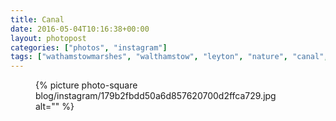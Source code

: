 ```yaml
---
title: Canal
date: 2016-05-04T10:16:38+00:00
layout: photopost
categories: ["photos", "instagram"]
tags: ["wathamstowmarshes", "walthamstow", "leyton", "nature", "canal", "cycling"]
---
```


<figure class="photo photo--square">
  {% picture photo-square blog/instagram/179b2fbdd50a6d857620700d2ffca729.jpg alt="" %}
</figure>


